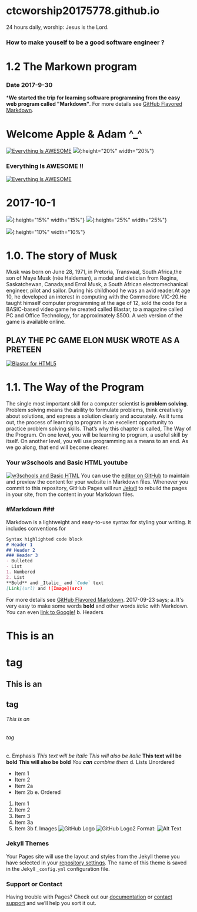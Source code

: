 # ctcworship20175778.github.io
24 hours daily, worship: Jesus is the Lord.

### How to make youself to be a good software engineer ? 

# 1.2 The **Markown** program
### Date 2017-9-30
***We started the trip for learning software programming from the easy web program called "Markdown"**.
For more details see [GitHub Flavored Markdown](https://guides.github.com/features/mastering-markdown/).
# Welcome Apple & Adam ^_^
[![Everything Is AWESOME](https://cdn2.ettoday.net/images/2704/d2704022.jpg)](https://www.youtube.com/watch?v=DHVqsuL6FUE&t=576 "Apple & Adam")
![](./Solid_color_You_Tube_logo.png){:height="20%" width="20%"}
### Everything Is AWESOME !!
[![Everything Is AWESOME](https://img.youtube.com/vi/StTqXEQ2l-Y/0.jpg)](https://www.youtube.com/watch?v=StTqXEQ2l-Y "Everything Is AWESOME")

# 2017-10-1

![](https://upload.wikimedia.org/…/comm…/4/49/Elon_Musk_2015.jpg){:height="15%" width="15%"} 
![](http://www.car-brand-names.com/…/2015/05/Tesla-Motors-logo-…){:height="25%" width="25%"} 

![](./logo2.png){:height="10%" width="10%"}
# 1.0. The story of Musk
Musk was born on June 28, 1971, in Pretoria, Transvaal, South Africa,the son of Maye Musk (née Haldeman), a model and dietician from Regina, Saskatchewan, Canada;and Errol Musk, a South African electromechanical engineer, pilot and sailor. During his childhood he was an avid reader.At age 10, he developed an interest in computing with the Commodore VIC-20.He taught himself computer programming at the age of 12, sold the code for a BASIC-based video game he created called Blastar, to a magazine called PC and Office Technology, for approximately $500. A web version of the game is available online.
## PLAY THE PC GAME ELON MUSK WROTE AS A PRETEEN
[![Blastar for HTML5](http://nextwavemobileapps.com/…/Elon-Musk-1984-Blastar-Game…)](https://blastar-1984.appspot.com/)
# 1.1. The Way of the Program
The single most important skill for a computer scientist is **problem solving**. Problem solving means the ability to formulate problems, think creatively about solutions, and express a solution clearly and accurately. As it turns out, the process of learning to program is an excellent opportunity to practice problem solving skills. That’s why this chapter is called, The Way of the Program.
On one level, you will be learning to program, a useful skill by itself. On another level, you will use programming as a means to an end. As we go along, that end will become clearer.


### Your w3schools and Basic HTML youtube
[![w3schools and Basic HTML](https://www.thecrazyprogrammer.com/…/W3Schools-Offline-Vers…)](https://www.youtube.com/watch?v=qjjLGq29GO0 "w3schools and Basic HTML")
You can use the [editor on GitHub](https://github.com/…/rd02Peter.github…/edit/master/README.md) to maintain and preview the content for your website in Markdown files.
Whenever you commit to this repository, GitHub Pages will run [Jekyll](https://jekyllrb.com/) to rebuild the pages in your site, from the content in your Markdown files.
### #Markdown ### #
Markdown is a lightweight and easy-to-use syntax for styling your writing. It includes conventions for
```markdown
Syntax highlighted code block
# Header 1
## Header 2
### Header 3
- Bulleted
- List
1. Numbered
2. List
**Bold** and _Italic_ and `Code` text
[Link](url) and ![Image](src)
```
For more details see [GitHub Flavored Markdown](https://guides.github.com/features/mastering-markdown/).
2017-09-23 says;
a.
It's very easy to make some words **bold** and other words *italic* with Markdown. You can even [link to Google!](http://google.com)
b.
Headers
# This is an <h1> tag
## This is an <h2> tag
###### This is an <h6> tag
c.
Emphasis
*This text will be italic*
_This will also be italic_
**This text will be bold**
__This will also be bold__
_You **can** combine them_
d.
Lists
Unordered
* Item 1
* Item 2
* Item 2a
* Item 2b
e.
Ordered
1. Item 1
1. Item 2
1. Item 3
1. Item 3a
1. Item 3b
f.
Images
![GitHub Logo](/logo.png)
![GitHub Logo2](/logo2.png)
Format: ![Alt Text](url)
### Jekyll Themes
Your Pages site will use the layout and styles from the Jekyll theme you have selected in your [repository settings](https://github.com/rd02Peter/rd02Peter.github.io/settings). The name of this theme is saved in the Jekyll `_config.yml` configuration file.
### Support or Contact
Having trouble with Pages? Check out our [documentation](https://help.github.com/categories/github-pages-basics/) or [contact support](https://github.com/contact) and we’ll help you sort it out.
